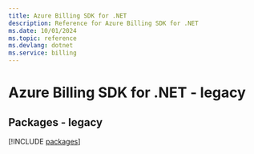 ```yaml
---
title: Azure Billing SDK for .NET
description: Reference for Azure Billing SDK for .NET
ms.date: 10/01/2024
ms.topic: reference
ms.devlang: dotnet
ms.service: billing
---
```

# Azure Billing SDK for .NET - legacy
## Packages - legacy
[!INCLUDE [packages](billing-index.md)]